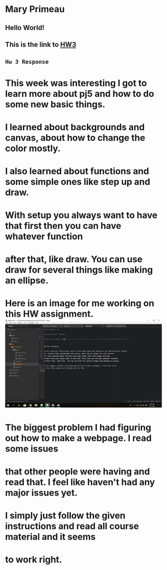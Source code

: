 # Mary Primeau

## Hello World!

## This is the link to [HW3](https://mprimeau1.github.io/120-work/hw3/01%20hello%20world/index.html)


## ``` Hw 3 Response ```

# This week was interesting I got to learn more about pj5 and how to do some new basic things.  
# I learned about backgrounds and canvas, about how to change the color mostly.
# I also learned about functions and some simple ones like step up and draw.
# With setup you always want to have that first then you can have whatever function
# after that, like draw.  You can use draw for several things like making an ellipse.
# Here is an image for me working on this HW assignment. ![Image of my editor](hw3.png)




# The biggest problem I had figuring out how to make a webpage. I read some issues
# that other people were having and read that.  I feel like  haven't had any major issues yet.
# I simply just follow the given instructions and read all course material and it seems
# to work right.
